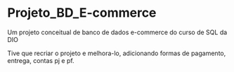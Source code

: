 # Projeto_BD_E-commerce
Um projeto conceitual de banco de dados e-commerce do curso de SQL da DIO

Tive que recriar o projeto e melhora-lo, adicionando formas de pagamento, entrega, contas pj e pf.
